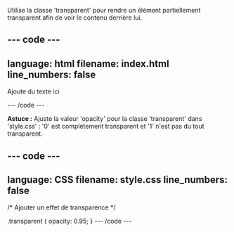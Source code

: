 Utilise la classe 'transparent' pour rendre un élément partiellement transparent afin de voir le contenu derrière lui.

## --- code ---

language: html
filename: index.html
line_numbers: false
--------------------------------------------------------

<div class="transparent">
    <p>Ajoute du texte ici</p>
</div>

\--- /code ---

**Astuce :** Ajuste la valeur 'opacity' pour la classe 'transparent' dans 'style.css' : '0' est complètement transparent et '1' n'est pas du tout transparent.

## --- code ---

language: CSS
filename: style.css
line_numbers: false
--------------------------------------------------------

/\* Ajouter un effet de transparence \*/

.transparent {
opacity: 0.95;
}
\--- /code ---
